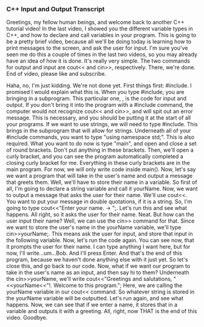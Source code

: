 ### C++ Input and Output Transcript

Greetings, my fellow human beings, and welcome back to another C++ tutorial video! In the last video, I showed you the different variable types in C++, and how to declare and call variables in your program. This is going to be a pretty brief video, because all we'll be doing today is learning how to print messages to the screen, and ask the user for input. I'm sure you've seen me do this a couple of times in the last two videos, so you may already have an idea of how it is done. It's really very simple. The two commands for output and input are cout<< and cin>>, respectively. There, we're done. End of video, please like and subscribe. 

Haha, no, I'm just kidding. We're not done yet. First things first: #include<iostream>. I promised I would explain what this is. When you type #include, you are bringing in a subprogram. This particular one, <iostream>, is the code for input and output. If you don't bring it into the program with a #include command, the computer would not recognize cout<< and cin>>, and will spit out an error message. This is necessary, and you should be putting it at the start of all your programs. If we want to use strings, we will need to type #include<string>. This brings in the subprogram that will allow for strings. Underneath all of your #include commands, you want to type "using namespace std;". This is also required. What you want to do now is type "main", and open and close a set of round brackets. Don't put anything in these brackets. Then, we'll open a curly bracket, and you can see the program automatically completed a closing curly bracket for me. Everything in these curly brackets are in the main program. For now, we will only write code inside main(). Now, let's say we want a program that will take in the user's name and output a message that greets them. Well, we'll have to store their name in a variable. So first of all, I'm going to declare a string variable and call it yourName. Now, we want to output a message that asks the user for their name. We'll use cout<<. You want to put your message in double quotations, if it is a string. So, I'm going to type cout<<"Enter your name. -> ";. Let's run this and see what happens. All right, so it asks the user for their name. Neat. But how can the user input their name? Well, we can use the cin>> command for that. Since we want to store the user's name in the yourName variable, we'll type cin>>yourName;. This means ask the user for input, and store that input in the following variable. Now, let's run the code again. You can see now, that it prompts the user for their name. I can type anything I want here, but for now, I'll write...um...Bob. And I'll press Enter. And that's the end of this program, because we haven't done anything else with it just yet. So let's close this, and go back to our code. Now, what if we want our program to take in the user's name as an input, and then say hi to them? Underneath the cin>>yourName, we'll write cout<<"Greetings and salutations, "<<yourName<<"!. Welcome to this program."; Here, we are calling the yourName variable in our cout<< command. So whatever string is stored in the yourName variable will be outputted. Let's run again, and see what happens. Now, we can see that if we enter a name, it stores that in a variable and outputs it with a greeting. All, right, now THAT is the end of this video. Goodbye.
